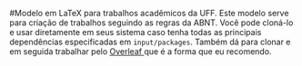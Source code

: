 #Modelo em LaTeX para trabalhos acadêmicos da UFF.
Este modelo serve para criação de trabalhos seguindo as regras da ABNT. Você pode cloná-lo e usar 
diretamente em seus sistema caso tenha todas as principais dependências especificadas em 
`input/packages`.
Também dá para clonar e em seguida trabalhar pelo [ Overleaf ](overleaf.com) que é a forma que eu
recomendo.

